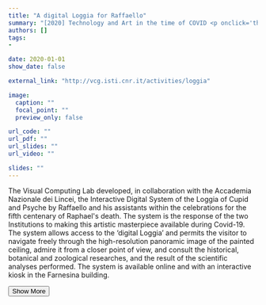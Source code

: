 ```yaml
---
title: "A digital Loggia for Raffaello"
summary: "[2020] Technology and Art in the time of COVID <p onclick='this.style.display=\"block\"; event.preventDefault();' style='overflow: hidden; display: -webkit-box; -webkit-line-clamp: 3; -webkit-box-orient: vertical;'>The Visual Computing Lab developed, in collaboration with the Accademia Nazionale dei Lincei, the Interactive Digital System of the Loggia of Cupid and Psyche by Raffaello and his assistants within the celebrations for the fifth centenary of Raphael's death. The system is the response of the two Institutions to making this artistic masterpiece available during Covid-19. The system allows access to the ‘digital Loggia’ and permits the visitor to navigate freely through the high-resolution panoramic image of the painted ceiling, admire it from a closer point of view, and consult the historical, botanical and zoological researches, and the result of the scientific analyses performed. The system is available online and with an interactive kiosk in the Farnesina building.</p>"
authors: []
tags: 
- 

date: 2020-01-01
show_date: false

external_link: "http://vcg.isti.cnr.it/activities/loggia"

image:
  caption: ""
  focal_point: ""
  preview_only: false

url_code: ""
url_pdf: ""
url_slides: ""
url_video: ""

slides: ""
---
```

<p>The Visual Computing Lab developed, in collaboration with the Accademia Nazionale dei Lincei, the Interactive Digital System of the Loggia of Cupid and Psyche by Raffaello and his assistants within the celebrations for the fifth centenary of Raphael's death. The system is the response of the two Institutions to making this artistic masterpiece available during Covid-19. The system allows access to the ‘digital Loggia’ and permits the visitor to navigate freely through the high-resolution panoramic image of the painted ceiling, admire it from a closer point of view, and consult the historical, botanical and zoological researches, and the result of the scientific analyses performed. The system is available online and with an interactive kiosk in the Farnesina building.</p>
<button onclick="console.log('a')">Show More</button>
